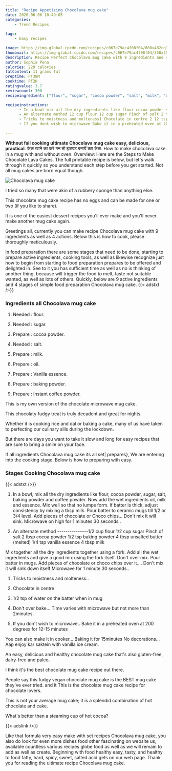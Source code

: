 ```yaml
---
title: "Recipe Appetizing Chocolava mug cake"
date: 2020-06-06 10:49:05
categories:
    - Trend Recipes
    
tags:
    - Easy recipes

image: https://img-global.cpcdn.com/recipes/c067e79ac4f08f04/680x482cq70/chocolava-mug-cake-recipe-main-photo.jpg
thumbnail: https://img-global.cpcdn.com/recipes/c067e79ac4f08f04/350x250cq70/chocolava-mug-cake-recipe-main-photo.jpg
description: Recipe Perfect Chocolava mug cake with 9 ingredients and 4 stages of easy cooking.
author: Sophia Pena
calories: 229 calories
fatContent: 11 grams fat
preptime: PT38M
cooktime: PT2H
ratingvalue: 3.7
reviewcount: 300
recipeingredient: ["flour", "sugar", "cocoa powder", "salt", "milk", "oil", "Vanilla essence", "baking powder", "instant coffee powder"]

recipeinstructions: 
      - In a bowl mix all the dry ingredients like flour cocoa powder sugar salt baking powder and coffee powder Now add the wet ingredients oil milk and essence Mix well so that no lumps form If batter is thick adjust consistency by mixing a tbsp milk Pour batter to ceramic mugs till 12 or 34 level Add pieces of chocolate or Choco chips Dont mix it will sink Microwave on high for 1 minutes 30 seconds 
      - An alternate method 12 cup flour 12 cup sugar Pinch of salt 2 tbsp cocoa powder 12 tsp baking powder 4 tbsp unsalted butter melted 14 tsp vanilla essence 4 tbsp milk Mix together all the dry ingredients together using a fork Add all the wet ingredients and give a good mix using the fork itself Dont over mix Pour batter in mugs Add pieces of chocolate or choco chips over it Dont mix it will sink down itself  Microwave for 1 minute 30 seconds 
      - Tricks to moistness and molteness1 Chocolate in centre 2 12 tsp of water on the batter when in mug3 Dont over bake Time varies with microwave but not more than 2minutes 
      - If you dont wish to microwave Bake it in a preheated oven at 200 degrees for 1215 minutes You can also make it in cooker Baking it for 15minutes No decorations Aap enjoy kar saktein with vanilla ice cream

---
```




**Without fail cooking ultimate Chocolava mug cake easy, delicious, practical**. केक खाने का करे मन तो झटपट बनायें कप केक. How to make chocolava cake in a mug with and without oven. Overview: Here are the Steps to Make Chocolate Lava Cakes. The full printable recipe is below, but let&#39;s walk through it quickly so you understand each step before you get started. Not all mug cakes are born equal though.


![Chocolava mug cake](https://img-global.cpcdn.com/recipes/c067e79ac4f08f04/680x482cq70/chocolava-mug-cake-recipe-main-photo.jpg "Chocolava mug cake")



I tried so many that were akin of a rubbery sponge than anything else.

This chocolate mug cake recipe has no eggs and can be made for one or two (if you like to share).

It is one of the easiest dessert recipes you&#39;ll ever make and you&#39;ll never make another mug cake again.


Greetings all, currently you can make recipe Chocolava mug cake with 9 ingredients as well as 4 actions. Below this is how to cook, please thoroughly meticulously.

In food preparation there are some stages that need to be done, starting to prepare active ingredients, cooking tools, as well as likewise recognize just how to begin from starting to food preparation prepares to be offered and delighted in. See to it you has sufficient time as well as no is thinking of another thing, because will trigger the food to melt, taste not suitable wanted, as well as lots of others. Quickly, below are 9 active ingredients and 4 stages of simple food preparation Chocolava mug cake.
{{< adstxt />}}

### Ingredients all Chocolava mug cake


1. Needed  : flour.

1. Needed  : sugar.

1. Prepare  : cocoa powder.

1. Needed  : salt.

1. Prepare  : milk.

1. Prepare  : oil.

1. Prepare  : Vanilla essence.

1. Prepare  : baking powder.

1. Prepare  : instant coffee powder.


This is my own version of the chocolate microwave mug cake.

This chocolaty fudgy treat is truly decadent and great for nights.

Whether it is cooking rice and dal or baking a cake, many of us have taken to perfecting our culinary sills during the lockdown.

But there are days you want to take it slow and long for easy recipes that are sure to bring a smile on your face.


If all ingredients Chocolava mug cake its all set| prepares}, We are entering into the cooking stage. Below is how to preparing with easy.

### Stages Cooking Chocolava mug cake

{{< adstxt />}}


1. In a bowl, mix all the dry ingredients like flour, cocoa powder, sugar, salt, baking powder and coffee powder. Now add the wet ingredients oil, milk and essence. Mix well so that no lumps form. If batter is thick, adjust consistency by mixing a tbsp milk. Pour batter to ceramic mugs till 1/2 or 3/4 level. Add pieces of chocolate or Choco chips... Don&#39;t mix it will sink. Microwave on high for 1 minutes 30 seconds..



1. An alternate method ---------------1/2 cup flour 
1/2 cup sugar 
Pinch of salt 
2 tbsp cocoa powder 
1/2 tsp baking powder 
4 tbsp unsalted butter (melted) 
1/4 tsp vanilla essence 
4 tbsp milk 

Mix together all the dry ingredients together using a fork. Add all the wet ingredients and give a good mix using the fork itself. Don&#39;t over mix. Pour batter in mugs. Add pieces of chocolate or choco chips over it.... Don&#39;t mix it will sink down itself 
 Microwave for 1 minute 30 seconds..



1. Tricks to moistness and molteness..
1. Chocolate in centre 
2. 1/2 tsp of water on the batter when in mug
3. Don&#39;t over bake... Time varies with microwave but not more than 2minutes.



1. If you don&#39;t wish to microwave.. Bake it in a preheated oven at 200 degrees for 12-15 minutes 

You can also make it in cooker... Baking it for 15minutes 
No decorations... Aap enjoy kar saktein with vanilla ice cream.




An easy, delicious and healthy chocolate mug cake that&#39;s also gluten-free, dairy-free and paleo.

I think it&#39;s the best chocolate mug cake recipe out there.

People say this fudgy vegan chocolate mug cake is the BEST mug cake they&#39;ve ever tried. and it This is the chocolate mug cake recipe for chocolate lovers.

This is not your average mug cake; it is a splendid combination of hot chocolate and cake.

What&#39;s better than a steaming cup of hot cocoa?


{{< adslink />}}

Like that formula very easy make with set recipes Chocolava mug cake, you also do look for even more dishes food other fascinating on website us, available countless various recipes globe food as well as we will remain to add as well as create. Beginning with food healthy easy, tasty, and healthy to food fatty, hard, spicy, sweet, salted acid gets on our web page. Thank you for reading the ultimate recipe Chocolava mug cake.
